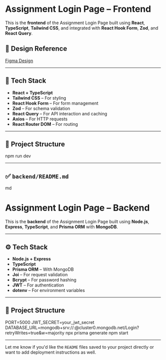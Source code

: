 # Assignment Login Page – Frontend

This is the **frontend** of the Assignment Login Page built using **React**, **TypeScript**, **Tailwind CSS**, and integrated with **React Hook Form**, **Zod**, and **React Query**.

## 📸 Design Reference

[Figma Design](https://www.figma.com/design/lCZE6xYelO0YJ4rN3XOzhL/Assignment-Login-Page)

---

## 🔧 Tech Stack

- **React + TypeScript**
- **Tailwind CSS** – For styling
- **React Hook Form** – For form management
- **Zod** – For schema validation
- **React Query** – For API interaction and caching
- **Axios** – For HTTP requests
- **React Router DOM** – For routing

---

## 📁 Project Structure
npm run dev

---

## ✅ `backend/README.md`

md
# Assignment Login Page – Backend

This is the **backend** of the Assignment Login Page built using **Node.js**, **Express**, **TypeScript**, and **Prisma ORM** with **MongoDB**.

---

## ⚙️ Tech Stack

- **Node.js + Express**
- **TypeScript**
- **Prisma ORM** – With MongoDB
- **Joi** – For request validation
- **Bcrypt** – For password hashing
- **JWT** – For authentication
- **dotenv** – For environment variables

---

## 📁 Project Structure
PORT=5000
JWT_SECRET=your_jwt_secret
DATABASE_URL=mongodb+srv://<user>:<password>@cluster0.mongodb.net/Login?retryWrites=true&w=majority
npx prisma generate
npm start


---

Let me know if you'd like the `README` files saved to your project directly or want to add deployment instructions as well.

